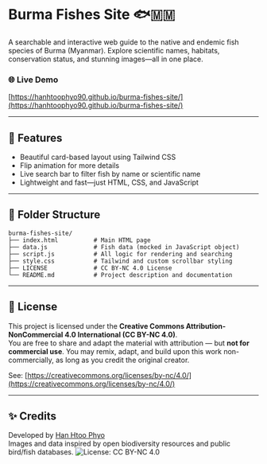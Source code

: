 # Burma Fishes Site 🐟🇲🇲

A searchable and interactive web guide to the native and endemic fish species of Burma (Myanmar). Explore scientific names, habitats, conservation status, and stunning images—all in one place.

### 🌐 Live Demo
[https://hanhtoophyo90.github.io/burma-fishes-site/](https://hanhtoophyo90.github.io/burma-fishes-site/)

---

## 🐠 Features

- Beautiful card-based layout using Tailwind CSS
- Flip animation for more details
- Live search bar to filter fish by name or scientific name
- Lightweight and fast—just HTML, CSS, and JavaScript

---

## 📁 Folder Structure

```
burma-fishes-site/
├── index.html          # Main HTML page
├── data.js             # Fish data (mocked in JavaScript object)
├── script.js           # All logic for rendering and searching
├── style.css           # Tailwind and custom scrollbar styling
├── LICENSE             # CC BY-NC 4.0 License
└── README.md           # Project description and documentation
```

---

## 📜 License

This project is licensed under the **Creative Commons Attribution-NonCommercial 4.0 International (CC BY-NC 4.0)**.  
You are free to share and adapt the material with attribution — but **not for commercial use**.
You may remix, adapt, and build upon this work non-commercially, as long as you credit the original creator.

See: [https://creativecommons.org/licenses/by-nc/4.0/](https://creativecommons.org/licenses/by-nc/4.0/)

---

## ✨ Credits

Developed by [Han Htoo Phyo](https://github.com/hanhtoophyo90)  
Images and data inspired by open biodiversity resources and public bird/fish databases.
![License: CC BY-NC 4.0](https://img.shields.io/badge/License-CC%20BY--NC%204.0-lightgrey.svg)

